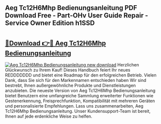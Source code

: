## Aeg Tc12H6Mhp Bedienungsanleitung PDF Download Free - Part-OHv User Guide Repair - Service Owner Edition h1SSD

# <h2><a href="http://df5mnu.blite.top/?on=Aeg+Tc12H6Mhp+Bedienungsanleitung">🔗Download 👉🔴 Aeg Tc12H6Mhp Bedienungsanleitung</a></h2>

[![Aeg Tc12H6Mhp Bedienungsanleitung new download](https://i.imgur.com/lujVjoI.png)](http://df5mnu.blite.top/?on=Aeg+Tc12H6Mhp+Bedienungsanleitung)
Herzlichen Glückwunsch zu Ihrem Kauf! Dieses Handbuch feiert Ihr neues REDDDDDDD und bietet eine Roadmap für den erfolgreichen Betrieb. Vielen Dank, dass Sie sich für den Markennamen entschieden haben Wir sind bestrebt, Ihnen außergewöhnliche Produkte und Dienstleistungen anzubieten. Die neueste Version von Aeg Tc12H6Mhp Bedienungsanleitung bietet Benutzern eine umfangreiche Sammlung erweiterter Funktionen wie Gestenerkennung, Freisprechfunktion, Kompatibilität mit mehreren Geräten und personalisierte Empfehlungen. Lass uns zusammenarbeiten, Aeg Tc12H6Mhp Bedienungsanleitung. Unser Kundensupport-Team ist bereit, Ihnen auf jede erdenkliche Weise zu helfen.
